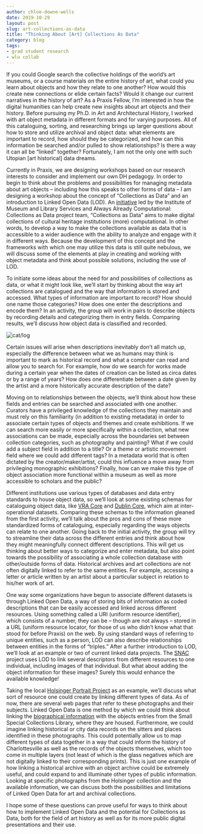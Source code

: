 ```yaml
---
author: chloe-downe-wells
date: 2019-10-29
layout: post
slug: art-collections-as-data
title: "Thinking About [Art] Collections As Data"
category: blog
tags:
- grad student research
- wlu collab
---
```

If you could Google search the collective holdings of the world’s art museums, or a course materials on the entire history of art, what could you learn about objects and how they relate to one another? How would this create new connections or elide certain facts? Would it change our current narratives in the history of art? As a Praxis Fellow, I’m interested in how the digital humanities can help create new insights about art objects and their history. Before pursuing my Ph.D. in Art and Architectural History, I worked with art object metadata in different formats and for varying purposes. All of this cataloguing, sorting, and researching brings up larger questions about how to store and utilize archival and object data: what elements are important to record, how should they be categorized, and how can this information be searched and/or pulled to show relationships? Is there a way it can all be “linked” together? Fortunately, I am not the only one with such Utopian [art historical] data dreams. 

Currently in Praxis, we are designing workshops based on our research interests to consider and implement our own DH pedagogy. In order to begin to think about the problems and possibilities for managing metadata about art objects – including how this speaks to other forms of data – I am designing a workshop about the concept of “Collections as Data” and an introduction to Linked Open Data (LOD). An [initiative](https://collectionsasdata.github.io/statement/) led by the Institute of Museum and Library Services and Always Already Computational: Collections as Data project team, “Collections as Data” aims to make digital collections of cultural heritage institutions (more) computational. In other words, to develop a way to make the collections available as data that is accessible to a wider audience with the ability to analyze and engage with it in different ways. Because the development of this concept and the frameworks with which one may utilize this data is still quite nebulous, we will discuss some of the elements at play in creating and working with object metadata and think about possible solutions, including the use of LOD.

To initiate some ideas about the need for and possibilities of collections as data, or what it might look like, we’ll start by thinking about the way art collections are catalogued and the way that information is stored and accessed. What types of information are important to record? How should one name those categories? How does one enter the descriptions and encode them? In an activity, the group will work in pairs to describe objects by recording details and categorizing them in entry fields. Comparing results, we’ll discuss how object data is classified and recorded. 

![cat/log](https://i.pinimg.com/236x/e6/9d/a0/e69da0dfc2c1d881c41477f90a269e6f--cat-puns-library-humor.jpg)


Certain issues will arise when descriptions inevitably don’t all match up, especially the difference between what we as humans may think is important to mark as historical record and what a computer can read and allow you to search for. For example, how do we search for works made during a certain year when the dates of creation can be listed as circa dates or by a range of years? How does one differentiate between a date given by the artist and a more historically accurate description of the date? 

Moving on to relationships between the objects, we’ll think about how these fields and entries can be searched and associated with one another. Curators have a privileged knowledge of the collections they maintain and must rely on this familiarity (in addition to existing metadata) in order to associate certain types of objects and themes and create exhibitions. If we can search more easily or more specifically within a collection, what new associations can be made, especially across the boundaries set between collection categories, such as photography and painting? What if we could add a subject field in addition to a title? Or a theme or artistic movement field where we could add different tags? In a metadata world that is often dictated by the creator/maker/artist, could this influence a move away from privileging monographic exhibitions? Finally, how can we make this type of object association more functional within a museum as well as more accessible to scholars and the public? 

Different institutions use various types of databases and data entry standards to house object data, so we’ll look at some existing schemas for cataloguing object data, like [VRA Core](https://www.loc.gov/standards/vracore/VRA_Core4_Outline.pdf) and [Dublin Core](https://www.dublincore.org/specifications/dublin-core/dces/), which aim at inter-operational datasets. Comparing these schemas to the information gleaned from the first activity, we’ll talk about the pros and cons of these more standardized forms of cataloguing, especially regarding the ways objects can relate to one another. Going back to the initial activity, the group will try to streamline their data across the different entries and think about how they might meaningfully connect different descriptions. This will get us thinking about better ways to categorize and enter metadata, but also point towards the possibility of associating a whole collection database with other/outside forms of data. Historical archives and art collections are not often digitally linked to refer to the same entities. For example, accessing a letter or article written by an artist about a particular subject in relation to his/her work of art.

One way some organizations have begun to associate different datasets is through Linked Open Data, a way of storing bits of information as coded descriptions that can be easily accessed and linked across different resources. Using something called a URI (uniform resource identifier), which consists of a number, they can be – though are not always – stored in a URL (uniform resource locator, for those of us who didn’t know what that stood for before Praxis) on the web. By using standard ways of referring to unique entities, such as a person, LOD can also describe relationships between entities in the forms of “triples.” After a further introduction to LOD, we’ll look at an example or two of current linked data projects. The [SNAC](https://snaccooperative.org/) project uses LOD to link several descriptors from different resources to one individual, including images of that individual. But what about adding the object information for these images? Surely this would enhance the available knowledge! 

Taking the local [Holsinger Portrait Project](http://rwholsingerphotos.org/index.php) as an example, we’ll discuss what sort of resource one could create by linking different types of data. As of now, there are several web pages that refer to these photographs and their subjects. Linked Open Data is one method by which we could think about linking the [biographical information](http://juel.iath.virginia.edu/node/980) with the objects entries from the Small Special Collections Library, where they are housed. Furthermore, we could imagine linking historical or city data records on the sitters and places identified in these photographs. This could potentially allow us to map different types of data together in a way that could inform the history of Charlottesville as well as the records of the objects themselves, which too come in multiple layers (not least of which is the glass negatives which are not digitally linked to their corresponding prints). This is just one example of how linking a historical archive with an object archive could be extremely useful, and could expand to and illuminate other types of public information. Looking at specific photographs from the Holsinger collection and the available information, we can discuss both the possibilities and limitations of Linked Open Data for art and archival collections. 

I hope some of these questions can prove useful for ways to think about how to implement Linked Open Data and the potential for Collections as Data, both for the field of art history as well as for its more public digital presentations and their use. 
